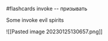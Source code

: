 #flashcards
invoke -- призывать
<!--SR:!2023-03-10,12,250-->
Some invoke evil spirits

![[Pasted image 20230125130657.png]]